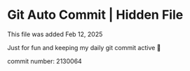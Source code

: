 # Git Auto Commit | Hidden File

This file was added Feb 12, 2025

Just for fun and keeping my daily git commit active 🤪

commit number: 2130064
